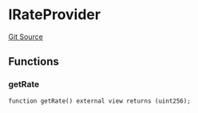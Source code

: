 # IRateProvider
[Git Source](https://github.com/manifoldfinance/mevETH2/blob/b0e2069a5fc2dbba164002d348bd88f3539a53df/src/interfaces/IRateProvider.sol)


## Functions
### getRate


```solidity
function getRate() external view returns (uint256);
```

